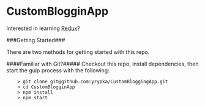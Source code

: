 # CustomBlogginApp

Interested in learning [Redux](https://www.udemy.com/react-redux/)?

###Getting Started###

There are two methods for getting started with this repo.

####Familiar with Git?#####
Checkout this repo, install dependencies, then start the gulp process with the following:

```
	> git clone git@github.com:yrypka/CustomBloggingApp.git
	> cd CustomBlogginApp
	> npm install
	> npm start
```
